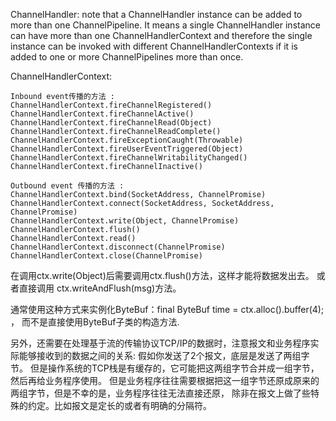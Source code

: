 
ChannelHandler:
    note that a ChannelHandler instance can be added to more than one ChannelPipeline.
    It means a single ChannelHandler instance can have more than one ChannelHandlerContext
    and therefore the single instance can be invoked with different ChannelHandlerContexts
    if it is added to one or more ChannelPipelines more than once.


ChannelHandlerContext:

    Inbound event传播的方法 :
    ChannelHandlerContext.fireChannelRegistered()
    ChannelHandlerContext.fireChannelActive()
    ChannelHandlerContext.fireChannelRead(Object)
    ChannelHandlerContext.fireChannelReadComplete()
    ChannelHandlerContext.fireExceptionCaught(Throwable)
    ChannelHandlerContext.fireUserEventTriggered(Object)
    ChannelHandlerContext.fireChannelWritabilityChanged()
    ChannelHandlerContext.fireChannelInactive()

    Outbound event 传播的方法 :
    ChannelHandlerContext.bind(SocketAddress, ChannelPromise)
    ChannelHandlerContext.connect(SocketAddress, SocketAddress, ChannelPromise)
    ChannelHandlerContext.write(Object, ChannelPromise)
    ChannelHandlerContext.flush()
    ChannelHandlerContext.read()
    ChannelHandlerContext.disconnect(ChannelPromise)
    ChannelHandlerContext.close(ChannelPromise)


在调用ctx.write(Object)后需要调用ctx.flush()方法，这样才能将数据发出去。
或者直接调用 ctx.writeAndFlush(msg)方法。

通常使用这种方式来实例化ByteBuf：final ByteBuf time = ctx.alloc().buffer(4); ，
而不是直接使用ByteBuf子类的构造方法.


另外，还需要在处理基于流的传输协议TCP/IP的数据时，注意报文和业务程序实际能够接收到的数据之间的关系:
    假如你发送了2个报文，底层是发送了两组字节。
    但是操作系统的TCP栈是有缓存的，它可能把这两组字节合并成一组字节，然后再给业务程序使用。
    但是业务程序往往需要根据把这一组字节还原成原来的两组字节，但是不幸的是，业务程序往往无法直接还原，
    除非在报文上做了些特殊的约定。比如报文是定长的或者有明确的分隔符。